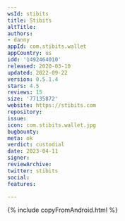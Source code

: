 ```yaml
---
wsId: stibits
title: Stibits
altTitle: 
authors:
- danny
appId: com.stibits.wallet
appCountry: us
idd: '1492464010'
released: 2020-03-10
updated: 2022-09-22
version: 0.5.1.4
stars: 4.5
reviews: 15
size: '77135872'
website: https://stibits.com
repository: 
issue: 
icon: com.stibits.wallet.jpg
bugbounty: 
meta: ok
verdict: custodial
date: 2023-04-11
signer: 
reviewArchive: 
twitter: stibits
social: 
features: 

---
```


{% include copyFromAndroid.html %}

